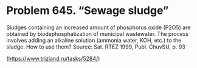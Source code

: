 # Problem 645. “Sewage sludge”

Sludges containing an increased amount of phosphorus oxide (P2O5) are obtained by biodephosphatization of municipal wastewater. The process involves adding an alkaline solution (ammonia water, KOH, etc.) to the sludge. How to use them? Source: Sat. RTEZ 1999, Publ. ChuvSU, p. 93

(https://www.trizland.ru/tasks/5284/)